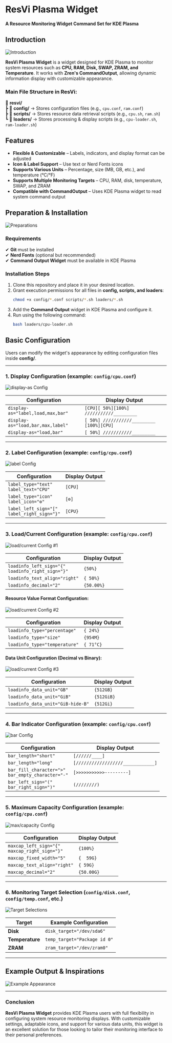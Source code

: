 # **ResVi Plasma Widget**  
**A Resource Monitoring Widget Command Set for KDE Plasma**  

## **Introduction**  

![Introduction](/images/1--intro.webp)

**ResVi Plasma Widget** is a widget designed for KDE Plasma to monitor system resources such as **CPU, RAM, Disk, SWAP, ZRAM, and Temperature**. It works with **Zren's CommandOutput**, allowing dynamic information display with customizable appearance.

### **Main File Structure in ResVi:**  
📂 **resvi/**  
 ┣ 📂 **config/** → Stores configuration files (e.g., `cpu.conf`, `ram.conf`)  
 ┣ 📂 **scripts/** → Stores resource data retrieval scripts (e.g., `cpu.sh`, `ram.sh`)  
 ┗ 📂 **loaders/** → Stores processing & display scripts (e.g., `cpu-loader.sh`, `ram-loader.sh`)  

## **Features**  
- **Flexible & Customizable** – Labels, indicators, and display format can be adjusted  
- **Icon & Label Support** – Use text or Nerd Fonts icons  
- **Supports Various Units** – Percentage, size (MB, GB, etc.), and temperature (°C/°F)  
- **Supports Multiple Monitoring Targets** – CPU, RAM, disk, temperature, SWAP, and ZRAM  
- **Compatible with CommandOutput** – Uses KDE Plasma widget to read system command output  

## **Preparation & Installation**  

![Preparations](/images/2--preparations.webp)

### **Requirements**  
✔ **Git** must be installed  
✔ **Nerd Fonts** (optional but recommended)  
✔ **Command Output Widget** must be available in KDE Plasma  

### **Installation Steps**  
1. Clone this repository and place it in your desired location.  
2. Grant execution permissions for all files in **config, scripts, and loaders**:  
   ```bash
   chmod +x config/*.conf scripts/*.sh loaders/*.sh
   ```  
3. Add the **Command Output** widget in KDE Plasma and configure it.  
4. Run using the following command:  
   ```bash
   bash loaders/cpu-loader.sh
   ```  

## **Basic Configuration**  
Users can modify the widget's appearance by editing configuration files inside **config/**.  

---

### **1. Display Configuration** (example: `config/cpu.conf`)  

![display-as Config](/images/3--display-as-config.webp)

| Configuration | Display Output |
|--------------|---------------|
| `display-as="label,load,max,bar"` | `[CPU][ 50%][100%] ///////////_________` |
| `display-as="load,bar,max,label"` | `[ 50%] ///////////_________ [100%][CPU]` |
| `display-as="load,bar"` | `[ 50%] ///////////_________` |

---

### **2. Label Configuration** (example: `config/cpu.conf`)  

![label Config](/images/4--label-config.webp)

| Configuration | Display Output |
|--------------|---------------|
| `label_type="text"`<br>`label_text="CPU"` | `[CPU]` |
| `label_type="icon"`<br>`label_icon="⚙"` | `[⚙]` |
| `label_left_sign="["`<br>`label_right_sign="}"` | `[CPU}` |

---

### **3. Load/Current Configuration** (example: `config/cpu.conf`)  

![load/current Config #1](/images/5--load-config1.webp)

| Configuration | Display Output |
|--------------|---------------|
| `loadinfo_left_sign="{"`<br>`loadinfo_right_sign="}"` | `{50%}` |
| `loadinfo_text_align="right"` | `{ 50%}` |
| `loadinfo_decimal="2"` | `{50.00%}` |

#### **Resource Value Format Configuration:**  

![load/current Config #2](/images/6--load-config2.webp)

| Configuration | Display Output |
|--------------|---------------|
| `loadinfo_type="percentage"` | `{ 24%}` |
| `loadinfo_type="size"` | `{954M}` |
| `loadinfo_type="temperature"` | `{ 71°C}` |

#### **Data Unit Configuration (Decimal vs Binary):**  

![load/current Config #3](/images/7--load-config3.webp)

| Configuration | Display Output |
|--------------|---------------|
| `loadinfo_data_unit="GB"` | `{512GB}` |
| `loadinfo_data_unit="GiB"` | `{512GiB}` |
| `loadinfo_data_unit="GiB-hide-B"` | `{512Gi}` |

---

### **4. Bar Indicator Configuration** (example: `config/cpu.conf`)  

![bar Config](/images/8--bar-config.webp)

| Configuration | Display Output |
|--------------|---------------|
| `bar_length="short"` | `[//////____]` |
| `bar_length="long"` | `[//////////////////____________]` |
| `bar_fill_character=">"`<br>`bar_empty_character="-"` | `[>>>>>>>>>>>---------]` |
| `bar_left_sign="("`<br>`bar_right_sign=")"` | `(////////)` |

---

### **5. Maximum Capacity Configuration** (example: `config/cpu.conf`)  

![max/capacity Config](/images/9--max-config.webp)

| Configuration | Display Output |
|--------------|---------------|
| `maxcap_left_sign="{"`<br>`maxcap_right_sign="}"` | `{100%}` |
| `maxcap_fixed_width="5"` | `{  59G}` |
| `maxcap_text_align="right"` | `{ 59G}` |
| `maxcap_decimal="2"` | `{50.00G}` |

---

### **6. Monitoring Target Selection** (`config/disk.conf`, `config/temp.conf`, etc.)  

![Target Selections](/images/10--target-config.webp)

| Target | Example Configuration |
|--------|------------------------|
| **Disk** | `disk_target="/dev/sda6"` |
| **Temperature** | `temp_target="Package id 0"` |
| **ZRAM** | `zram_target="/dev/zram0"` |

---

## **Example Output & Inspirations**  

![Example Appearance](/images/11--example.webp)

---

### **Conclusion**  
**ResVi Plasma Widget** provides KDE Plasma users with full flexibility in configuring system resource monitoring displays. With customizable settings, adaptable icons, and support for various data units, this widget is an excellent solution for those looking to tailor their monitoring interface to their personal preferences.  
